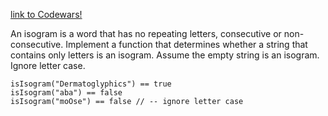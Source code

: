 [link to Codewars!](https://www.codewars.com/kata/55bf01e5a717a0d57e0000ec)

An isogram is a word that has no repeating letters, consecutive or non-consecutive. Implement a function that determines whether a string that contains only letters is an isogram. Assume the empty string is an isogram. Ignore letter case.

```
isIsogram("Dermatoglyphics") == true
isIsogram("aba") == false
isIsogram("moOse") == false // -- ignore letter case
```